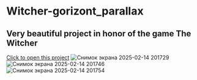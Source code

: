 # Witcher-gorizont_parallax
## Very beautiful project in honor of the game The Witcher
[Click to open this project](https://glinskiarseni.github.io/Witcher-gorizont_parallax/)
![Снимок экрана 2025-02-14 201729](https://github.com/user-attachments/assets/167f5668-a9a8-4956-82ec-d99f453ff3fd)
![Снимок экрана 2025-02-14 201746](https://github.com/user-attachments/assets/45158f14-3442-4cc9-bcf5-b3ee27db79f3)
![Снимок экрана 2025-02-14 201754](https://github.com/user-attachments/assets/422ab6d1-9fa3-4f67-8638-67dc25f9bb1d)
